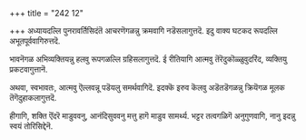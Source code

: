 +++
title = "242 12"

+++
अध्यायदल्लि पुनरावर्तिसिदंतॆ आचरणॆगळन्नु क्रमवागि नडॆसलागुत्तदॆ. इदु वाक्य घटकद रूपदल्लि अभूतपूर्ववागिरुत्तदॆ.

भावनॆगळ अभिव्यक्तियन्नु हलवु रूपगळल्लि ग्रहिसलागुत्तदॆ. ई रीतियागि आत्मवु तॆरॆदुकॊळ्ळुवुदरिंद, व्यक्तियु प्रकटवागुत्तानॆ.

अथवा, स्वभावतः, आत्मवु ऎल्लवन्नू पडॆयलु समर्थवागिदॆ. इदक्कॆ इरुव कॆलवु अडॆतडॆगळन्नु क्रियॆगळ मूलक तॆगॆदुहाकलागुत्तदॆ.

हीगागि, शक्ति ऎंदरॆ माडुववनु, आनंदिसुववनु मत्तु हागॆ माडुव सामर्थ्य. भट्टर तत्वगळिगॆ अनुगुणवागि, नानु इदन्नु स्वयं तोरिसिद्देनॆ.

